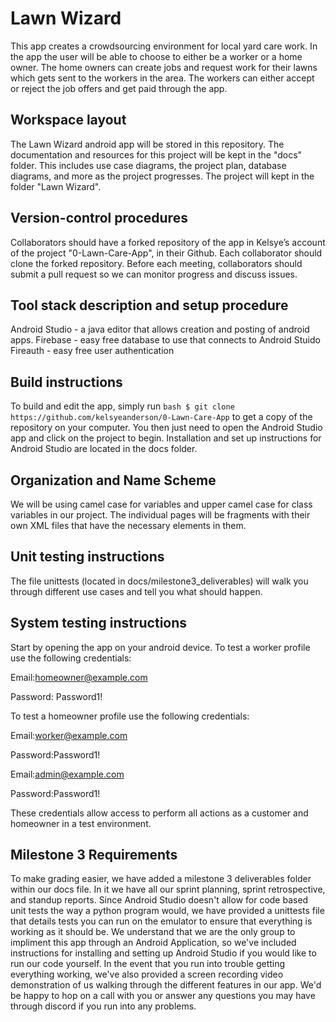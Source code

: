 # Lawn Wizard
This app creates a crowdsourcing environment for local yard care work. In the app the user will be able to choose to either be a worker or a home owner. The home owners can create jobs and request work for their lawns which gets sent to the workers in the area. The workers can either accept or reject the job offers and get paid through the app. 

## Workspace layout
The Lawn Wizard android app will be stored in this repository.
The documentation and resources for this project will be kept in the "docs" folder. This includes use case diagrams, the project plan, database diagrams, and more as the project progresses.
The project will kept in the folder "Lawn Wizard".

## Version-control procedures
Collaborators should have a forked repository of the app in Kelsye’s account of the project "0-Lawn-Care-App", in their Github. Each collaborator should clone the forked repository.
Before each meeting, collaborators should submit a pull request so we can monitor progress and discuss issues.

## Tool stack description and setup procedure
Android Studio - a java editor that allows creation and posting of android apps.
Firebase - easy free database to use that connects to Android Stuido
Fireauth - easy free user authentication 

## Build instructions
To build and edit the app, simply run `bash $ git clone https://github.com/kelsyeanderson/0-Lawn-Care-App` to get a copy of the repository on your computer. You then just need to open the Android Studio app and click on the project to begin. Installation and set up instructions for Android Studio are located in the docs folder.

## Organization and Name Scheme
We will be using camel case for variables and upper camel case for class variables in our project. The individual pages will be fragments with their own XML files that have the necessary elements in them. 

## Unit testing instructions
The file unittests (located in docs/milestone3_deliverables) will walk you through different use cases and tell you what should happen.

## System testing instructions
Start by opening the app on your android device.
To test a worker profile use the following credentials:

Email:homeowner@example.com

Password: Password1!

To test a homeowner profile use the following credentials:

Email:worker@example.com

Password:Password1!

Email:admin@example.com

Password:Password1!

These credentials allow access to perform all actions as a customer and homeowner in a test environment.

## Milestone 3 Requirements
To make grading easier, we have added a milestone 3 deliverables folder within our docs file. In it we have all our sprint planning, sprint retrospective, and standup reports. Since Android Studio doesn't allow for code based unit tests the way a python program would, we have provided a unittests file that details tests you can run on the emulator to ensure that everything is working as it should be. We understand that we are the only group to impliment this app through an Android Application, so we've included instructions for installing and setting up Android Studio if you would like to run our code yourself. In the event that you run into trouble getting everything working, we've also provided a screen recording video demonstration of us walking through the different features in our app. We'd be happy to hop on a call with you or answer any questions you may have through discord if you run into any problems.


